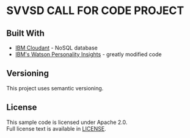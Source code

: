 # SVVSD CALL FOR CODE PROJECT

## Built With

- [IBM Cloudant](https://cloud.ibm.com/catalog?search=cloudant#search_results) - NoSQL database
- [IBM's Watson Personality Insights](https://personality-insights-demo.ng.bluemix.net/) - greatly modified code

## Versioning

This project uses semantic versioning.

## License

This sample code is licensed under Apache 2.0.  
Full license text is available in [LICENSE](LICENSE).
